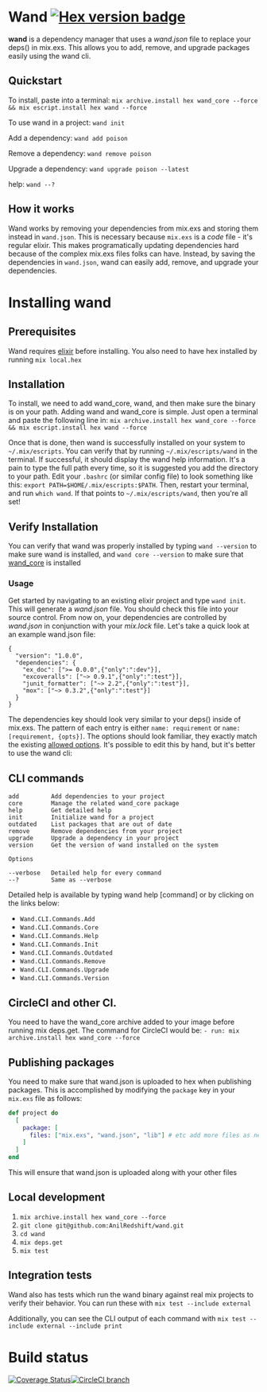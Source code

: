 # Wand [![Hex version badge](https://img.shields.io/hexpm/v/wand.svg)](https://hex.pm/packages/wand)

**wand** is a dependency manager that uses a _wand.json_ file to replace your deps() in mix.exs. This allows you to add, remove, and upgrade packages easily using the wand cli.

## Quickstart
To install, paste into a terminal: `mix archive.install hex wand_core --force && mix escript.install hex wand --force`

To use wand in a project: `wand init`

Add a dependency: `wand add poison`

Remove a dependency: `wand remove poison`

Upgrade a dependency: `wand upgrade poison --latest`

help: `wand --?`

## How it works
Wand works by removing your dependencies from mix.exs and storing them instead in `wand.json`. This is necessary because `mix.exs` is a _code_ file - it's regular elixir. This makes programatically updating dependencies hard because of the complex mix.exs files folks can have. Instead, by saving the dependencies in `wand.json`, wand can easily add, remove, and upgrade your dependencies.

# Installing wand

## Prerequisites
Wand requires [elixir](https://elixir-lang.org/install.html) before installing. You also need to have hex installed by running `mix local.hex`

## Installation
To install, we need to add wand_core, wand, and then make sure the binary is on your path.
Adding wand and wand_core is simple. Just open a terminal and paste the following line in:
`mix archive.install hex wand_core --force && mix escript.install hex wand --force`

Once that is done, then wand is successfully installed on your system to `~/.mix/escripts`. You can verify that by running `~/.mix/escripts/wand` in the terminal. If successful, it should display the wand help information. It's a pain to type the full path every time, so it is suggested you add the directory to your path. Edit your `.bashrc` (or similar config file) to look something like this: `export PATH=$HOME/.mix/escripts:$PATH`. Then, restart your terminal, and run `which wand`. If that points to `~/.mix/escripts/wand`, then you're all set!

## Verify Installation
You can verify that wand was properly installed by typing `wand --version` to make sure wand is installed, and `wand core --version` to make sure that [wand_core](http://github.com/anilredshift/wand-core) is installed

### Usage
Get started by navigating to an existing elixir project and type `wand init`. This will generate a _wand.json_ file. You should check this file into your source control. From now on, your dependencies are controlled by _wand.json_ in conjunction with your _mix.lock_ file. Let's take a quick look at an example wand.json file:
```
{
  "version": "1.0.0",
  "dependencies": {
    "ex_doc": [">= 0.0.0",{"only":":dev"}],
    "excoveralls": ["~> 0.9.1",{"only":":test"}],
    "junit_formatter": ["~> 2.2",{"only":":test"}],
    "mox": ["~> 0.3.2",{"only":":test"}]
  }
}
```
The dependencies key should look very similar to your deps() inside of mix.exs. The pattern of each entry is either `name: requirement` or `name: [requirement, {opts}]`. The options should look familiar, they exactly match the existing [allowed options](https://hexdocs.pm/mix/Mix.Tasks.Deps.html). It's possible to edit this by hand, but it's better to use the wand cli:

## CLI commands
```
add         Add dependencies to your project
core        Manage the related wand_core package
help        Get detailed help
init        Initialize wand for a project
outdated    List packages that are out of date
remove      Remove dependencies from your project
upgrade     Upgrade a dependency in your project
version     Get the version of wand installed on the system

Options

--verbose   Detailed help for every command
--?         Same as --verbose
```

Detailed help is available by typing wand help [command] or by clicking on the links below:

* `Wand.CLI.Commands.Add`
* `Wand.CLI.Commands.Core`
* `Wand.CLI.Commands.Help`
* `Wand.CLI.Commands.Init`
* `Wand.CLI.Commands.Outdated`
* `Wand.CLI.Commands.Remove`
* `Wand.CLI.Commands.Upgrade`
* `Wand.CLI.Commands.Version`

## CircleCI and other CI.
You need to have the wand_core archive added to your image before running mix deps.get. The command for CircleCI would be:
`- run: mix archive.install hex wand_core --force`

## Publishing packages
You need to make sure that wand.json is uploaded to hex when publishing packages. This is accomplished by modifying the `package` key in your `mix.exs` file as follows:
```elixir
def project do
  [
    package: [
      files: ["mix.exs", "wand.json", "lib"] # etc add more files as needed
    ]
  ]
end
```
This will ensure that wand.json is uploaded along with your other files

## Local development
1. `mix archive.install hex wand_core --force`
2. `git clone git@github.com:AnilRedshift/wand.git`
3. `cd wand`
4. `mix deps.get`
5. `mix test`

## Integration tests
Wand also has tests which run the wand binary against real mix projects to verify their behavior. You can run these with `mix test --include external`

Additionally, you can see the CLI output of each command with `mix test --include external --include print`


# Build status
[![Coverage Status](https://coveralls.io/repos/github/AnilRedshift/wand/badge.svg?branch=master)](https://coveralls.io/github/AnilRedshift/wand?branch=master)[![CircleCI branch](https://img.shields.io/circleci/project/github/AnilRedshift/wand/master.svg)](circle)
